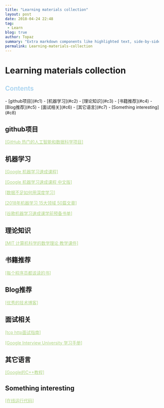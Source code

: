 ```yaml
---
title: "Learning materials collection"
layout: post
date: 2018-04-24 22:48
tag:
 - Learn
blog: true
author: Topaz
summary: "Extra markdown components like highlighted text, side-by-side items, starring/highlighting a blog or project, and embedding gists, videos etc"
permalink: Learning-materials-collection
---
```

<h1 class="title"> Learning materials collection </h1>




<h2 style="color: #AED6F1"> Contents </h2>
- [github项目](#c1)
- [机器学习](#c2)
- [理论知识](#c3)
- [书籍推荐](#c4)
- [Blog推荐](#c5)
- [面试相关](#c6)
- [其它语言](#c7)
- [Something interesting](#c8)



<h2 id="c1"> github项目 </h2>

<a style="color: #AED581" href="https://zhuanlan.zhihu.com/p/35195885">[GitHub 热门的人工智能和数据科学项目] </a>


<h2 id="c2">机器学习</h2>

<a style="color: #AED581" href="https://ai.google/education/#?modal_active=none">[Google 机器学习速成课程]	</a>

<a style="color: #AED581" href="https://developers.google.com/machine-learning/crash-course/prereqs-and-prework">[Google 机器学习速成课程 中文版]</a>

<a style="color: #AED581" href="https://www.youtube.com/watch?v=ilpFzOPznJk">[数据不足如何用深度学习]</a>

<a style="color: #AED581" href="https://mp.weixin.qq.com/s?biz=MzI0ODcxODk5OA==&mid=2247492885&idx=1&sn=d41903ad3f45394eefd12d943a4847f6&chksm=e99ed6ecdee95ffa99804c0afaa21a39a26c097591a2586b7ae205e81d6d9d711389b8c7aa6a&utm_source=tuicool&utm_medium=referral">[2018年机器学习 15大领域 50篇文章]</a>

<a style="color: #AED581" href="https://weibo.com/ttarticle/p/show?id=2309404213172029491937">[谷歌机器学习速成课学前预备书单]</a>


<h2 id="c3">理论知识</h2>

<a style="color: #AED581" href="https://courses.csail.mit.edu/6.042/spring18/mcs.pdf">[MIT 计算机科学的数学理论 教学课件] </a> 


<h2 id="c4">书籍推荐</h2>
<a style="color: #AED581" href="https://stackoverflow.com/questions/1711/what-is-the-single-most-influential-book-every-programmer-should-read">[每个程序员都该读的书]</a>


<h2 id="c5">Blog推荐</h2>

<a style="color: #AED581" href="https://www.zhihu.com/question/27471510/answer/374935368">[优秀的技术博客]	</a>


<h2 id="c6">面试相关</h2>

<a style="color: #AED581" href="https://juejin.im/post/5ad4094e6fb9a028d7011069">[tcp http面试指南]</a>

<a style="color: #AED581" href="https://github.com/jwasham/coding-interview-university/blob/master/translations/README-cn.md">[Google Interview University 学习手册] </a>


<h2 id="c7">其它语言</h2>

<a style="color: #AED581" href="https://developers.google.com/edu/c++/getting-started">[Google的C++教程] </a>

<h2 id="c8">Something interesting</h2>

<a style="color: #AED581" href="http://rextester.com/l/python3_online_compiler">[在线运行代码] </a>



